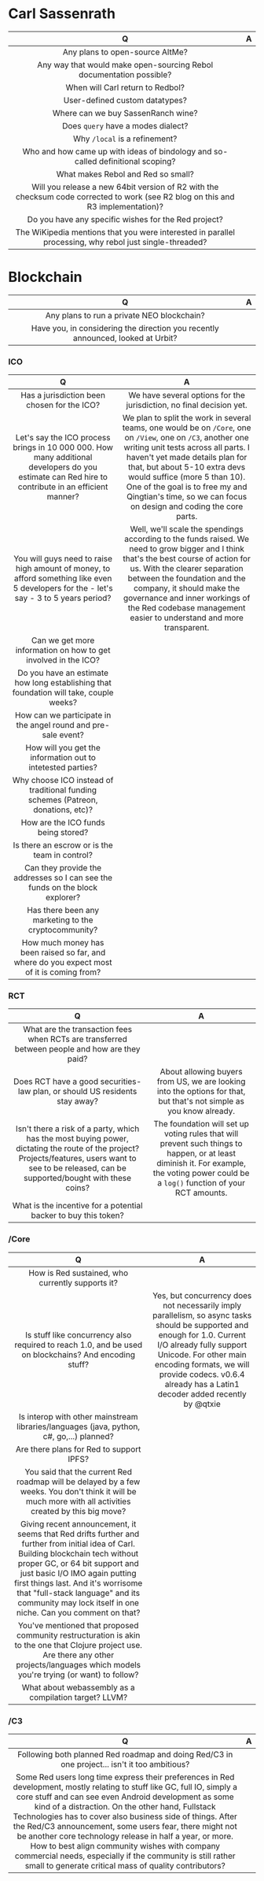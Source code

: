 # Carl Sassenrath
| Q | A |
|:-:|:-:|
| Any plans to open-source AltMe? | |
| Any way that would make open-sourcing Rebol documentation possible? | |
| When will Carl return to Redbol? | |
| User-defined custom datatypes? | |
| Where can we buy SassenRanch wine? | |
| Does `query` have a modes dialect? | |
| Why `/local` is a refinement? | |
| Who and how came up with ideas of bindology and so-called definitional scoping? | |
| What makes Rebol and Red so small? | |
| Will you release a new 64bit version of R2 with the checksum code corrected to work (see R2 blog on this and R3 implementation)? | |
| Do you have any specific wishes for the Red project? | |
| The WiKipedia mentions that you were interested in parallel processing, why rebol just single-threaded? | |


# Blockchain
| Q | A |
|:-:|:-:|
| Any plans to run a private NEO blockchain? | |
| Have you, in considering the direction you recently announced, looked at Urbit? | |

### ICO
| Q | A |
|:-:|:-:|
| Has a jurisdiction been chosen for the ICO? | We have several options for the jurisdiction, no final decision yet. |
| Let's say the ICO process brings in 10 000 000. How many additional developers do you estimate can Red hire to contribute in an efficient manner? | We plan to split the work in several teams, one would be on `/Core`, one on `/View`, one on `/C3`, another one writing unit tests across all parts. I haven't yet made details plan for that, but about 5-10 extra devs would suffice (more 5 than 10). One of the goal is to free my and Qingtian's time, so we can focus on design and coding the core parts. |
| You will guys need to raise high amount of money, to afford something like even 5 developers for the - let's say - 3 to 5 years period? | Well, we'll scale the spendings according to the funds raised. We need to grow bigger and I think that's the best course of action for us. With the clearer separation between the foundation and the company, it should make the governance and inner workings of the Red codebase management easier to understand and more transparent. |
| Can we get more information on how to get involved in the ICO? | |
| Do you have an estimate how long establishing that foundation will take, couple weeks? | |
| How can we participate in the angel round and pre-sale event? | |
| How will you get the information out to intetested parties? | |
| Why choose ICO instead of traditional funding schemes (Patreon, donations, etc)? | | 
| How are the ICO funds being stored? | |
| Is there an escrow or is the team in control? | |
| Can they provide the addresses so I can see the funds on the block explorer? | |
| Has there been any marketing to the cryptocommunity? | |
| How much money has been raised so far, and where do you expect most of it is coming from? | |

### RCT
| Q | A |
|:-:|:-:|
| What are the transaction fees when RCTs are transferred between people and how are they paid? | |
| Does RCT have a good securities-law plan, or should US residents stay away? | About allowing buyers from US, we are looking into the options for that, but that's not simple as you know already. |
| Isn't there a risk of a party, which has the most buying power, dictating the route of the project? Projects/features, users want to see to be released, can be supported/bought with these coins? | The foundation will set up voting rules that will prevent such things to happen, or at least diminish it. For example, the voting power could be a `log()` function of your RCT amounts. |
| What is the incentive for a potential backer to buy this token? | |

### /Core
| Q | A |
|:-:|:-:|
| How is Red sustained, who currently supports it? | |
| Is stuff like concurrency also required to reach 1.0, and be used on blockchains? And encoding stuff? | Yes, but concurrency does not necessarily imply parallelism, so async tasks should be supported and enough for 1.0. Current I/O already fully support Unicode. For other main encoding formats, we will provide codecs. v0.6.4 already has a Latin1 decoder added recently by @qtxie |
| Is interop with other mainstream libraries/languages (java, python, c#, go,...) planned? | |
| Are there plans for Red to support IPFS? | |
| You said that the current Red roadmap will be delayed by a few weeks. You don't think it will be much more with all activities created by this big move? | |
| Giving recent announcement, it seems that Red drifts further and further from initial idea of Carl. Building blockchain tech without proper GC, or 64 bit support and just basic I/O IMO again putting first things last. And it's worrisome that "full-stack language" and its community may lock itself in one niche. Can you comment on that? | |
| You've mentioned that proposed community restructuration is akin to the one that Clojure project use. Are there any other projects/languages which models you're trying (or want) to follow? | |
| What about webassembly as a compilation target? LLVM? | |

### /C3
| Q | A |
|:-:|:-:|
| Following both planned Red roadmap and doing Red/C3 in one project... isn't it too ambitious? | |
| Some Red users long time express their preferences in Red development, mostly relating to stuff like GC, full IO, simply a core stuff and can see even Android development as some kind of a distraction. On the other hand, Fullstack Technologies has to cover also business side of things. After the Red/C3 announcement, some users fear, there might not be another core technology release in half a year, or more. How to best align community wishes with company commercial needs, especially if the community is still rather small to generate critical mass of quality contributors? | | 